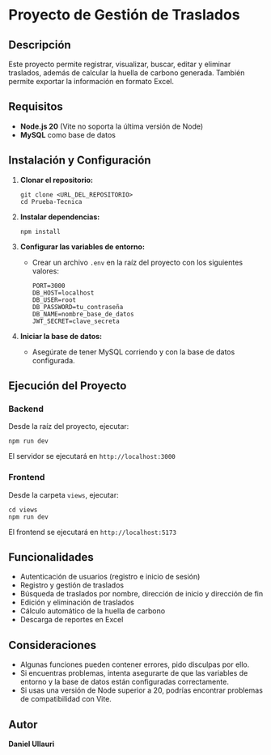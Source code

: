 Proyecto de Gestión de Traslados
================================

Descripción
-----------

Este proyecto permite registrar, visualizar, buscar, editar y eliminar traslados, además de calcular la huella de carbono generada. También permite exportar la información en formato Excel.

Requisitos
----------

-   **Node.js 20** (Vite no soporta la última versión de Node)
-   **MySQL** como base de datos

Instalación y Configuración
---------------------------

1.  **Clonar el repositorio:**

    ```
    git clone <URL_DEL_REPOSITORIO>
    cd Prueba-Tecnica

    ```

2.  **Instalar dependencias:**

    ```
    npm install

    ```

3.  **Configurar las variables de entorno:**

    -   Crear un archivo `.env` en la raíz del proyecto con los siguientes valores:

        ```
        PORT=3000
        DB_HOST=localhost
        DB_USER=root
        DB_PASSWORD=tu_contraseña
        DB_NAME=nombre_base_de_datos
        JWT_SECRET=clave_secreta

        ```

4.  **Iniciar la base de datos:**

    -   Asegúrate de tener MySQL corriendo y con la base de datos configurada.

Ejecución del Proyecto
----------------------

### Backend

Desde la raíz del proyecto, ejecutar:

```
npm run dev

```

El servidor se ejecutará en `http://localhost:3000`

### Frontend

Desde la carpeta `views`, ejecutar:

```
cd views
npm run dev

```

El frontend se ejecutará en `http://localhost:5173`

Funcionalidades
---------------

-   Autenticación de usuarios (registro e inicio de sesión)
-   Registro y gestión de traslados
-   Búsqueda de traslados por nombre, dirección de inicio y dirección de fin
-   Edición y eliminación de traslados
-   Cálculo automático de la huella de carbono
-   Descarga de reportes en Excel

Consideraciones
---------------

-   Algunas funciones pueden contener errores, pido disculpas por ello.
-   Si encuentras problemas, intenta asegurarte de que las variables de entorno y la base de datos están configuradas correctamente.
-   Si usas una versión de Node superior a 20, podrías encontrar problemas de compatibilidad con Vite.

Autor
-----

**Daniel Ullauri**